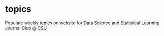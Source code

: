# topics
Populate weekly topics on website for Data Science and Statistical Learning Journal Club @ CSU

